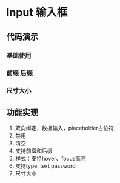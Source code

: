 # Input 输入框


## 代码演示


### 基础使用
<demo vue="../demo/input/basic.vue" />


### 前缀 后缀
<demo vue="../demo/input/prefix-suffix.vue" />


### 尺寸大小
<demo vue="../demo/input/size.vue" />





## 功能实现

1. 双向绑定，数据输入，placeholder占位符
2. 禁用 
3. 清空 
4. 支持前缀和后缀
5. 样式：支持hover、focus高亮
6. 支持type: text password 
7. 尺寸大小
